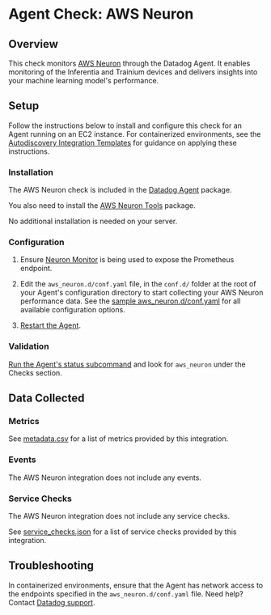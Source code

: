 # Agent Check: AWS Neuron

## Overview

This check monitors [AWS Neuron][1] through the Datadog Agent. It enables monitoring of the Inferentia and Trainium devices and delivers insights into your machine learning model's performance.

## Setup

Follow the instructions below to install and configure this check for an Agent running on an EC2 instance. For containerized environments, see the [Autodiscovery Integration Templates][3] for guidance on applying these instructions.

### Installation

The AWS Neuron check is included in the [Datadog Agent][2] package.

You also need to install the [AWS Neuron Tools][11] package.

No additional installation is needed on your server.

### Configuration

1. Ensure [Neuron Monitor][10] is being used to expose the Prometheus endpoint.

2. Edit the `aws_neuron.d/conf.yaml` file, in the `conf.d/` folder at the root of your Agent's configuration directory to start collecting your AWS Neuron performance data. See the [sample aws_neuron.d/conf.yaml][4] for all available configuration options.

3. [Restart the Agent][5].

### Validation

[Run the Agent's status subcommand][6] and look for `aws_neuron` under the Checks section.

## Data Collected

### Metrics

See [metadata.csv][7] for a list of metrics provided by this integration.

### Events

The AWS Neuron integration does not include any events.

### Service Checks

The AWS Neuron integration does not include any service checks.

See [service_checks.json][8] for a list of service checks provided by this integration.

## Troubleshooting

In containerized environments, ensure that the Agent has network access to the endpoints specified in the `aws_neuron.d/conf.yaml` file.
Need help? Contact [Datadog support][9].


[1]: https://awsdocs-neuron.readthedocs-hosted.com/en/latest/index.html
[2]: https://app.datadoghq.com/account/settings/agent/latest
[3]: https://docs.datadoghq.com/agent/kubernetes/integrations/
[4]: https://github.com/DataDog/integrations-core/blob/master/aws_neuron/datadog_checks/aws_neuron/data/conf.yaml.example
[5]: https://docs.datadoghq.com/agent/guide/agent-commands/#start-stop-and-restart-the-agent
[6]: https://docs.datadoghq.com/agent/guide/agent-commands/#agent-status-and-information
[7]: https://github.com/DataDog/integrations-core/blob/master/aws_neuron/metadata.csv
[8]: https://github.com/DataDog/integrations-core/blob/master/aws_neuron/assets/service_checks.json
[9]: https://docs.datadoghq.com/help/
[10]: https://awsdocs-neuron.readthedocs-hosted.com/en/latest/tools/neuron-sys-tools/neuron-monitor-user-guide.html#using-neuron-monitor-prometheus-py
[11]: https://awsdocs-neuron.readthedocs-hosted.com/en/latest/tools/index.html
